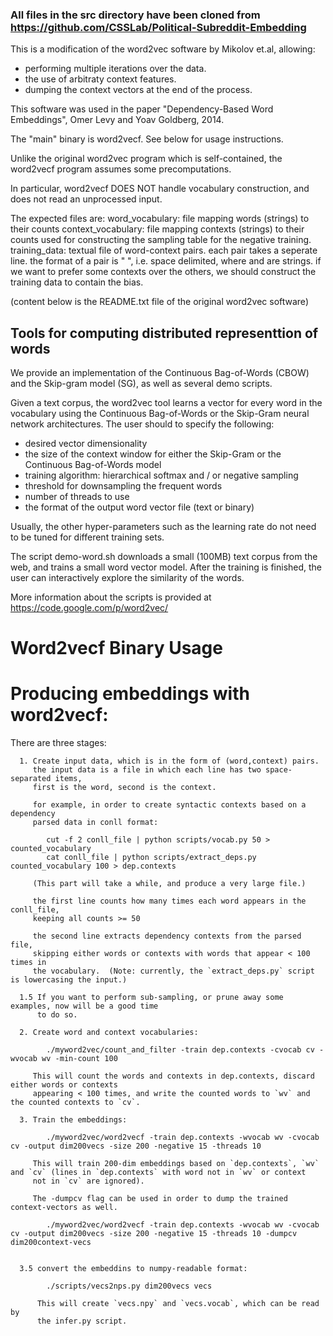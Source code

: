 ### All files in the src directory have been cloned from https://github.com/CSSLab/Political-Subreddit-Embedding

This is a modification of the word2vec software by Mikolov et.al, allowing:
   - performing multiple iterations over the data.
   - the use of arbitraty context features.
   - dumping the context vectors at the end of the process.

This software was used in the paper "Dependency-Based Word Embeddings", Omer
Levy and Yoav Goldberg, 2014.

The "main" binary is word2vecf. See below for usage
instructions.

Unlike the original word2vec program which is self-contained,
the word2vecf program assumes some precomputations.

In particular, word2vecf DOES NOT handle vocabulary construction, and does
not read an unprocessed input.

The expected files are:
word_vocabulary:
   file mapping words (strings) to their counts
context_vocabulary:
   file mapping contexts (strings) to their counts
   used for constructing the sampling table for the negative training.
training_data:
   textual file of word-context pairs.
   each pair takes a seperate line.
   the format of a pair is "<word> <context>", i.e. space delimited, where <word> and <context> are strings.
   if we want to prefer some contexts over the others, we should construct the
   training data to contain the bias.

(content below is the README.txt file of the original word2vec software)

Tools for computing distributed representtion of words
------------------------------------------------------

We provide an implementation of the Continuous Bag-of-Words (CBOW) and the Skip-gram model (SG), as well as several demo scripts.

Given a text corpus, the word2vec tool learns a vector for every word in the vocabulary using the Continuous
Bag-of-Words or the Skip-Gram neural network architectures. The user should to specify the following:
 - desired vector dimensionality
 - the size of the context window for either the Skip-Gram or the Continuous Bag-of-Words model
 - training algorithm: hierarchical softmax and / or negative sampling
 - threshold for downsampling the frequent words 
 - number of threads to use
 - the format of the output word vector file (text or binary)

Usually, the other hyper-parameters such as the learning rate do not need to be tuned for different training sets. 

The script demo-word.sh downloads a small (100MB) text corpus from the web, and trains a small word vector model. After the training
is finished, the user can interactively explore the similarity of the words.

More information about the scripts is provided at https://code.google.com/p/word2vec/


# Word2vecf Binary Usage

Producing embeddings with word2vecf:
====

There are three stages:

      1. Create input data, which is in the form of (word,context) pairs.
         the input data is a file in which each line has two space-separated items, 
         first is the word, second is the context.

         for example, in order to create syntactic contexts based on a dependency 
         parsed data in conll format:

            cut -f 2 conll_file | python scripts/vocab.py 50 > counted_vocabulary
            cat conll_file | python scripts/extract_deps.py counted_vocabulary 100 > dep.contexts

         (This part will take a while, and produce a very large file.)

         the first line counts how many times each word appears in the conll_file, 
         keeping all counts >= 50

         the second line extracts dependency contexts from the parsed file,
         skipping either words or contexts with words that appear < 100 times in
         the vocabulary.  (Note: currently, the `extract_deps.py` script is lowercasing the input.)

      1.5 If you want to perform sub-sampling, or prune away some examples, now will be a good time
          to do so.

      2. Create word and context vocabularies:

            ./myword2vec/count_and_filter -train dep.contexts -cvocab cv -wvocab wv -min-count 100

         This will count the words and contexts in dep.contexts, discard either words or contexts
         appearing < 100 times, and write the counted words to `wv` and the counted contexts to `cv`.
      
      3. Train the embeddings:
         
            ./myword2vec/word2vecf -train dep.contexts -wvocab wv -cvocab cv -output dim200vecs -size 200 -negative 15 -threads 10

         This will train 200-dim embeddings based on `dep.contexts`, `wv` and `cv` (lines in `dep.contexts` with word not in `wv` or context
         not in `cv` are ignored).
         
         The -dumpcv flag can be used in order to dump the trained context-vectors as well.

            ./myword2vec/word2vecf -train dep.contexts -wvocab wv -cvocab cv -output dim200vecs -size 200 -negative 15 -threads 10 -dumpcv dim200context-vecs


      3.5 convert the embeddins to numpy-readable format:
         
            ./scripts/vecs2nps.py dim200vecs vecs

          This will create `vecs.npy` and `vecs.vocab`, which can be read by
          the infer.py script.
